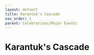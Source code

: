 ```yaml
---
layout: default
title: Karantuk's Cascade
nav_order: 1
parent: Celebrations/Major Events
---
```


# Karantuk's Cascade